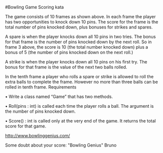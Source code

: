 #Bowling Game Scoring kata

The game consists of 10 frames as shown above. In each frame the player has two opportunities to knock down 10 pins. The score for the frame is the total number of pins knocked down, plus bonuses for strikes and spares.

A spare is when the player knocks down all 10 pins in two tries. The bonus for that frame is the number of pins knocked down by the next roll. So in frame 3 above, the score is 10 (the total number knocked down) plus a bonus of 5 (the number of pins knocked down on the next roll.)

A strike is when the player knocks down all 10 pins on his first try. The bonus for that frame is the value of the next two balls rolled.

In the tenth frame a player who rolls a spare or strike is allowed to roll the extra balls to complete the frame. However no more than three balls can be rolled in tenth frame. Requirements

• Write a class named “Game” that has two methods.

• Roll(pins : int) is called each time the player rolls a ball. The argument is the number of pins knocked down.

• Score() : int is called only at the very end of the game. It returns the total score for that game.

http://www.bowlinggenius.com/

Some doubt about your score: "Bowling Genius" Bruno
